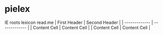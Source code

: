 # pielex
IE roots lexicon read.me
| First Header  | Second Header |
| ------------- | ------------- |
| Content Cell  | Content Cell  |
| Content Cell  | Content Cell  |
